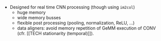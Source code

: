- Designed for real time CNN processing (though using `im2col`)
	- huge memory
	- wide memory busses
	- flexible post processing (pooling, normalization, ReLU, ...)
	- data aligners: avoid memory repetition of GeMM execution of CONV (cfr. [[TECH stationarity (temporal)]]). 